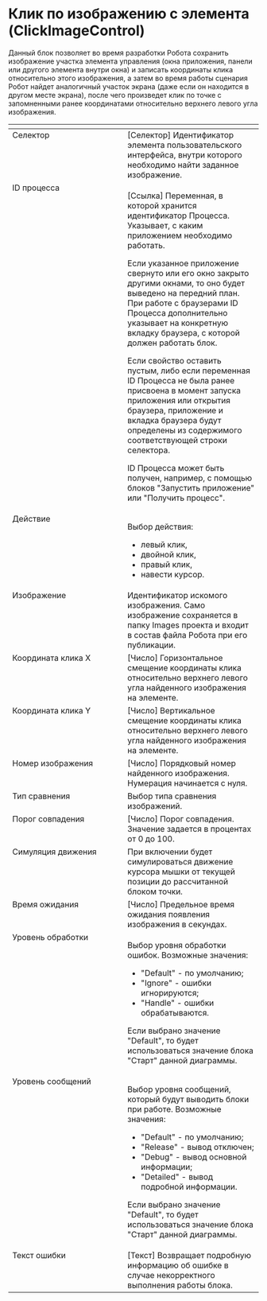 # Клик по изображению с элемента (ClickImageControl)

Данный блок позволяет во время разработки Робота сохранить изображение участка элемента управления (окна приложения, панели или другого элемента внутри окна) и записать координаты клика относительно этого изображения, а затем во время работы сценария Робот найдет аналогичный участок экрана (даже если он находится в другом месте экрана), после чего произведет клик по точке с запомненными ранее координатами относительно верхнего левого угла изображения.&#x20;

<table data-header-hidden><thead><tr><th width="294.5333251953125" valign="top"></th><th width="323.566650390625" valign="top"></th></tr></thead><tbody><tr><td valign="top">Селектор</td><td valign="top">[Селектор] Идентификатор элемента пользовательского интерфейса, внутри которого необходимо найти заданное изображение.</td></tr><tr><td valign="top">ID процесса</td><td valign="top"><p>[Ссылка] Переменная, в которой хранится идентификатор Процесса. Указывает, с каким приложением необходимо работать. </p><p></p><p>Если указанное приложение свернуто или его окно закрыто другими окнами, то оно будет выведено на передний план. При работе с браузерами ID Процесса дополнительно указывает на конкретную вкладку браузера, с которой должен работать блок. </p><p></p><p>Если свойство оставить пустым, либо если переменная ID Процесса не была ранее присвоена в момент запуска приложения или открытия браузера, приложение и вкладка браузера будут определены из содержимого соответствующей строки селектора. </p><p></p><p>ID Процесса может быть получен, например, с помощью блоков "Запустить приложение" или "Получить процесс".</p></td></tr><tr><td valign="top">Действие</td><td valign="top"><p>Выбор действия: </p><ul><li>левый клик, </li><li>двойной клик, </li><li>правый клик, </li><li>навести курсор.</li></ul></td></tr><tr><td valign="top">Изображение</td><td valign="top">Идентификатор искомого изображения. Само изображение сохраняется в папку Images проекта и входит в состав файла Робота при его публикации.</td></tr><tr><td valign="top">Координата клика X</td><td valign="top">[Число] Горизонтальное смещение координаты клика относительно верхнего левого угла найденного изображения на элементе.</td></tr><tr><td valign="top">Координата клика Y</td><td valign="top">[Число] Вертикальное смещение координаты клика относительно верхнего левого угла найденного изображения на элементе.</td></tr><tr><td valign="top">Номер изображения</td><td valign="top">[Число] Порядковый номер найденного изображения. Нумерация начинается с нуля.</td></tr><tr><td valign="top">Тип сравнения</td><td valign="top">Выбор типа сравнения изображений.</td></tr><tr><td valign="top">Порог совпадения</td><td valign="top">[Число] Порог совпадения. Значение задается в процентах от 0 до 100.</td></tr><tr><td valign="top">Симуляция движения</td><td valign="top">При включении будет симулироваться движение курсора мышки от текущей позиции до рассчитанной блоком точки.</td></tr><tr><td valign="top">Время ожидания</td><td valign="top">[Число] Предельное время ожидания появления изображения в секундах.</td></tr><tr><td valign="top">Уровень обработки</td><td valign="top"><p>Выбор уровня обработки ошибок. Возможные значения: </p><ul><li>"Default" - по умолчанию; </li><li>"Ignore" - ошибки игнорируются; </li><li>"Handle" - ошибки обрабатываются.</li></ul><p>Если выбрано значение "Default", то будет использоваться значение блока "Старт" данной диаграммы.</p></td></tr><tr><td valign="top">Уровень сообщений</td><td valign="top"><p>Выбор уровня сообщений, который будут выводить блоки при работе. Возможные значения: </p><ul><li>"Default" - по умолчанию; </li><li>"Release" - вывод отключен; </li><li>"Debug" - вывод основной информации;</li><li>"Detailed" - вывод подробной информации. </li></ul><p>Если выбрано значение "Default", то будет использоваться значение блока "Старт" данной диаграммы.</p></td></tr><tr><td valign="top">Текст ошибки</td><td valign="top">[Текст] Возвращает подробную информацию об ошибке в случае некорректного выполнения работы блока.</td></tr></tbody></table>
